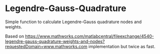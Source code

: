 # Legendre-Gauss-Quadrature
Simple function to calculate Legendre-Gauss quadrature nodes and weights.

Based on https://www.mathworks.com/matlabcentral/fileexchange/4540-legendre-gauss-quadrature-weights-and-nodes?requestedDomain=www.mathworks.com implementation but twice as fast.
